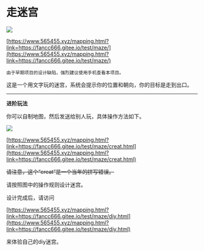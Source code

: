 # 走迷宫

![](https://s2.loli.net/2025/06/19/aAiCQjbu16SFvJG.png)

[https://www.565455.xyz/mapping.html?link=https://fancc666.gitee.io/test/maze/](https://www.565455.xyz/mapping.html?link=https://fancc666.gitee.io/test/maze/)

```{warning}
由于早期项目的设计缺陷，强烈建议使用手机查看本项目。
```

这是一个用文字玩的迷宫，系统会提示你的位置和朝向，你的目标是走到出口。

---

**进阶玩法**

你可以自制地图，然后发送给别人玩，具体操作方法如下。

![](https://s2.loli.net/2025/06/19/oNXqegz6SOaDFMh.png)

[https://www.565455.xyz/mapping.html?link=https://fancc666.gitee.io/test/maze/creat.html](https://www.565455.xyz/mapping.html?link=https://fancc666.gitee.io/test/maze/creat.html)

<del>请注意，这个“creat”是一个当年的拼写错误。</del>

请按照图中的操作规则设计迷宫。

设计完成后，请访问

[https://www.565455.xyz/mapping.html?link=https://fancc666.gitee.io/test/maze/diy.html](https://www.565455.xyz/mapping.html?link=https://fancc666.gitee.io/test/maze/diy.html)

来体验自己的diy迷宫。
